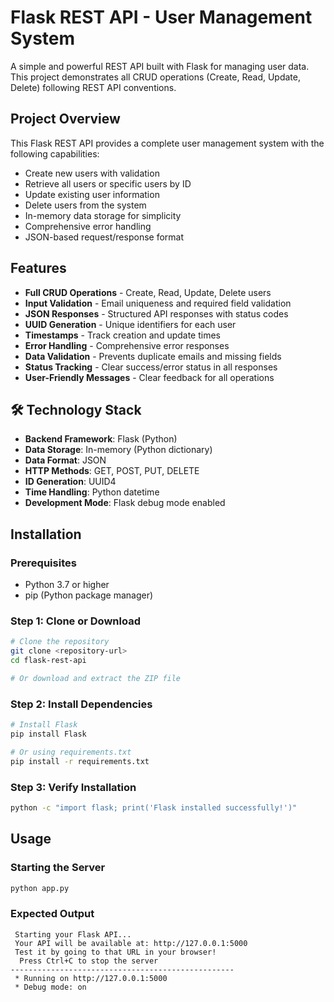 #  Flask REST API - User Management System

A simple and powerful REST API built with Flask for managing user data. This project demonstrates all CRUD operations (Create, Read, Update, Delete) following REST API conventions.



##  Project Overview

This Flask REST API provides a complete user management system with the following capabilities:
- Create new users with validation
- Retrieve all users or specific users by ID
- Update existing user information
- Delete users from the system
- In-memory data storage for simplicity
- Comprehensive error handling
- JSON-based request/response format



##  Features

-  **Full CRUD Operations** - Create, Read, Update, Delete users
-  **Input Validation** - Email uniqueness and required field validation
-  **JSON Responses** - Structured API responses with status codes
-  **UUID Generation** - Unique identifiers for each user
-  **Timestamps** - Track creation and update times
-  **Error Handling** - Comprehensive error responses
-  **Data Validation** - Prevents duplicate emails and missing fields
-  **Status Tracking** - Clear success/error status in all responses
-  **User-Friendly Messages** - Clear feedback for all operations

## 🛠 Technology Stack

- **Backend Framework**: Flask (Python)
- **Data Storage**: In-memory (Python dictionary)
- **Data Format**: JSON
- **HTTP Methods**: GET, POST, PUT, DELETE
- **ID Generation**: UUID4
- **Time Handling**: Python datetime
- **Development Mode**: Flask debug mode enabled

##  Installation

### Prerequisites
- Python 3.7 or higher
- pip (Python package manager)

### Step 1: Clone or Download
```bash
# Clone the repository
git clone <repository-url>
cd flask-rest-api

# Or download and extract the ZIP file
```

### Step 2: Install Dependencies
```bash
# Install Flask
pip install Flask

# Or using requirements.txt
pip install -r requirements.txt
```

### Step 3: Verify Installation
```bash
python -c "import flask; print('Flask installed successfully!')"
```

##  Usage

### Starting the Server
```bash
python app.py
```

### Expected Output
```
 Starting your Flask API...
 Your API will be available at: http://127.0.0.1:5000
 Test it by going to that URL in your browser!
  Press Ctrl+C to stop the server
--------------------------------------------------
 * Running on http://127.0.0.1:5000
 * Debug mode: on
```
